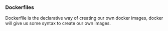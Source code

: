### Dockerfiles
Dockerfile is the declarative way of creating our own docker images, docker will give us some syntax to create our own images.